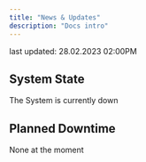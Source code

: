 ```yaml
---
title: "News & Updates"
description: "Docs intro"
---
```


last updated: 28.02.2023 02:00PM

## System State

The System is currently down

<!-- 🟢 All Systems and services are running. -->

## Planned Downtime

None at the moment
